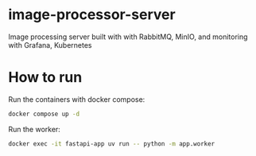 # image-processor-server
Image processing server built with with RabbitMQ, MinIO, and monitoring with Grafana, Kubernetes

# How to run
Run the containers with docker compose:
```bash
docker compose up -d
```

Run the worker:
```bash
docker exec -it fastapi-app uv run -- python -m app.worker
```